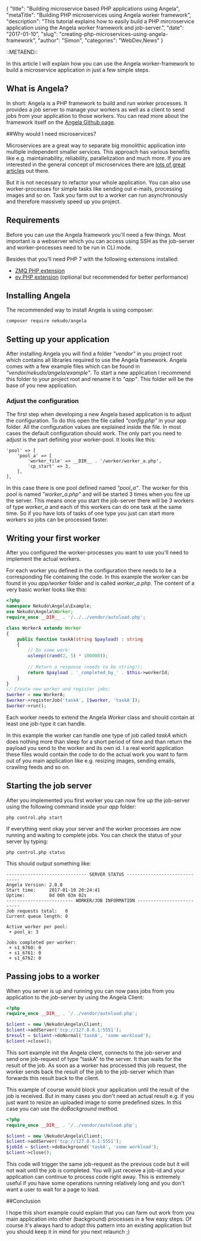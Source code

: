 {
    "title": "Building microservice based PHP applications using Angela",
    "metaTitle": "Building PHP microservices using Angela worker framework",
    "description": "This tutorial explains how to easily build a PHP mircroservice application using the Angela worker framework and job-server.",
    "date": "2017-01-10",
    "slug": "creating-php-microservices-using-angela-framework",
    "author": "Simon",
    "categories": "WebDev,News"
}

::METAEND::

In this article I will explain how you can use the Angela worker-framework to build a microservice application in just a few simple steps.
<!--more-->

## What is Angela?

In short: Angela is a PHP framework to build and run worker processes. It provides a job server to manage your workers
as well as a client to send jobs from your application to those workers. You can read more about the framework itself
on the [Angela Github page](https://github.com/nekudo/Angela).

##Why would I need microservices?

Microservices are a great way to separate big monolithic application into multiple independent smaller services. This
approach has various benefits like e.g. maintainability, reliability, parallelization and much more. If you are interested in the general
concept of microservices there are [lots of great articles](https://www.google.de/search?q=php%20microservices&rct=j) out there.

But it is not necessary to refactor your whole application. You can also use worker-processes for simple tasks like
sending out e-mails, processing images and so on. Task you farm out to a worker can run asynchronously and therefore
massively speed up you project.

## Requirements

Before you can use the Angela framework you'll need a few things. Most important is a webserver which you can access
using SSH as the job-server and worker-processes need to be run in CLI mode.

Besides that you'll need PHP 7 with the following extensions installed:

* [ZMQ PHP extension](http://php.net/manual/en/zmq.requirements.php)
* [ev PHP extension](http://php.net/manual/en/ev.installation.php) (optional but recommended for better performance)

## Installing Angela

The recommended way to install Angela is using composer:

```
composer require nekudo/angela
```

## Setting up your application

After installing Angela you will find a folder _"vendor"_ in you project root which contains all libraries required to use
the Angela framework. Angela comes with a few example files which can be found in _"vendor/nekudo/angela/example"_. To
start a new application I recommend this folder to your project root and rename it to _"app"_. This folder will be the
base of you new application.

### Adjust the configuration

The first step when developing a new Angela based application is to adjust the configuration. To do this open the file
called _"config.php"_ in your app folder. All the configuration values are explained inside the file. In most cases the
default configuration should work. The only part you need to adjust is the part defining your worker-pool. It looks like
this:

```
'pool' => [        
    'pool_a' => [            
        'worker_file' => __DIR__ . '/worker/worker_a.php',            
        'cp_start' => 3,
    ],
],
```

In this case there is one pool defined named _"pool\_a"_. The worker for this pool is named _"worker\_a.php"_ and will
be started 3 times when you fire up the server. This means once you start the job-server there will be 3 workers of type
_worker\_a_ and each of this workers can do one task at the same time. So if you have lots of tasks of one type you just
can start more workers so jobs can be processed faster.

## Writing your first worker

After you configured the worker-processes you want to use you'll need to implement the actual workers.

For each worker you defined in the configuration there needs to be a corresponding file containing the code. In this
example the worker can be found in you _app/worker_ folder and is called _worker\_a.php_. The content of a very basic
worker looks like this:

```php
<?php
namespace Nekudo\Angela\Example;
use Nekudo\Angela\Worker;
require_once __DIR__ . '/../../vendor/autoload.php';

class WorkerA extends Worker
{
    public function taskA(string $payload) : string
    {
        // Do some work:
        usleep((rand(2, 5) * 100000));
        
        // Return a response (needs to be string!):
        return $payload . '_completed_by_' . $this->workerId;
    }
}
// Create new worker and register jobs:
$worker = new WorkerA;
$worker->registerJob('taskA', [$worker, 'taskA']);
$worker->run();
```

Each worker needs to extend the Angela _Worker_ class and should contain at least one job-type it can handle.
 
In this example the worker can handle one type of job called _taskA_ which does nothing more than sleep for a short
period of time and than return the payload you send to the worker and its own id. I a real world application these
files would contain the code to do the actual work you want to farm out of you main application like e.g. resizing 
images, sending emails, crawling feeds and so on.

## Starting the job server

After you implemented you first worker you can now fire up the job-server using the following command inside your
_app_ folder:
```
php control.php start
```

If everything went okay your server and the worker processes are now running and waiting to complete jobs.
You can check the status of your server by typing:
```
php control.php status
```

This should output something like:
```
------------------------------ SERVER STATUS ------------------------------
Angela Version: 2.0.0
Start time:     2017-01-10 20:24:41
Uptime:         0d 00h 03m 02s
------------------------- WORKER/JOB INFORMATION --------------------------
Job requests total:   0
Current queue length: 0

Active worker per pool:
 + pool_a: 3 

Jobs completed per worker:
 + s1_6760: 0
 + s1_6761: 0
 + s1_6762: 0
```

## Passing jobs to a worker

When you server is up and running you can now pass jobs from you application to the job-server by using the Angela
Client:

```php
<?php
require_once __DIR__ . '/../vendor/autoload.php';

$client = new \Nekudo\Angela\Client;
$client->addServer('tcp://127.0.0.1:5551');
$result = $client->doNormal('taskA', 'some workload');
$client->close();
```

This sort example init the Angela client, connects to the job-server and send one job-request of type "taskA"
to the server. It than waits for the result of the job. As soon as a worker has processed this job request, the worker
sends back the result of the job to the job-server which than forwards this result back to the client.

This example of course would block your application until the result of the job is received. But in many cases you
don't need an actual result e.g. if you just want to resize an uploaded image to some predefined sizes. In this case
you can use the _doBackground_ method.

```php
<?php
require_once __DIR__ . '/../vendor/autoload.php';

$client = new \Nekudo\Angela\Client;
$client->addServer('tcp://127.0.0.1:5551');
$jobId = $client->doBackground('taskA', 'some workload');
$client->close();
```

This code will trigger the same job-request as the previous code but it will not wait until the job is completed.
You will just receive a job-id and your application can continue to process code right away. This is extremely useful
if you have some operations running relatively long and you don't want a user to wait for a page to load.
  
##Conclusion

I hope this short example could explain that you can farm out work from you main application into other (background)
processes in a few easy steps. Of course it's always hard to adopt this pattern into an existing application but
you should keep it in mind for you next relaunch ;)